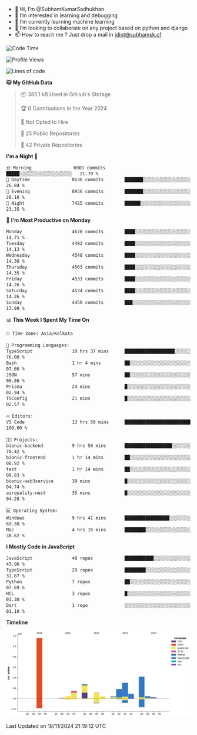 - 👋 Hi, I’m @SubhamKumarSadhukhan
- 👀 I’m interested in learning and debugging
- 🌱 I’m currently learning machine learning
- 💞️ I’m looking to collaborate on any project based on python and django
- 📫 How to reach me ?
      Just drop a mail in idiot@subhamsk.cf

<!---
SubhamKumarSadhukhan/SubhamKumarSadhukhan is a ✨ special ✨ repository because its `README.md` (this file) appears on your GitHub profile.
You can click the Preview link to take a look at your changes.
--->


<!--START_SECTION:waka-->
![Code Time](http://img.shields.io/badge/Code%20Time-2%2C636%20hrs%2013%20mins-blue)

![Profile Views](http://img.shields.io/badge/Profile%20Views-1-blue)

![Lines of code](https://img.shields.io/badge/From%20Hello%20World%20I%27ve%20Written-2.8%20million%20lines%20of%20code-blue)

**🐱 My GitHub Data** 

> 📦 385.1 kB Used in GitHub's Storage 
 > 
> 🏆 0 Contributions in the Year 2024
 > 
> 🚫 Not Opted to Hire
 > 
> 📜 25 Public Repositories 
 > 
> 🔑 42 Private Repositories 
 > 
**I'm a Night 🦉** 

```text
🌞 Morning                6901 commits        █████░░░░░░░░░░░░░░░░░░░░   21.70 % 
🌆 Daytime                8536 commits        ███████░░░░░░░░░░░░░░░░░░   26.84 % 
🌃 Evening                8936 commits        ███████░░░░░░░░░░░░░░░░░░   28.10 % 
🌙 Night                  7425 commits        ██████░░░░░░░░░░░░░░░░░░░   23.35 % 
```
📅 **I'm Most Productive on Monday** 

```text
Monday                   4678 commits        ████░░░░░░░░░░░░░░░░░░░░░   14.71 % 
Tuesday                  4492 commits        ████░░░░░░░░░░░░░░░░░░░░░   14.13 % 
Wednesday                4548 commits        ████░░░░░░░░░░░░░░░░░░░░░   14.30 % 
Thursday                 4563 commits        ████░░░░░░░░░░░░░░░░░░░░░   14.35 % 
Friday                   4533 commits        ████░░░░░░░░░░░░░░░░░░░░░   14.26 % 
Saturday                 4534 commits        ████░░░░░░░░░░░░░░░░░░░░░   14.26 % 
Sunday                   4450 commits        ███░░░░░░░░░░░░░░░░░░░░░░   13.99 % 
```


📊 **This Week I Spent My Time On** 

```text
🕑︎ Time Zone: Asia/Kolkata

💬 Programming Languages: 
TypeScript               10 hrs 37 mins      ███████████████████░░░░░░   76.00 % 
Bash                     1 hr 4 mins         ██░░░░░░░░░░░░░░░░░░░░░░░   07.66 % 
JSON                     57 mins             ██░░░░░░░░░░░░░░░░░░░░░░░   06.86 % 
Prisma                   24 mins             █░░░░░░░░░░░░░░░░░░░░░░░░   02.94 % 
TSConfig                 21 mins             █░░░░░░░░░░░░░░░░░░░░░░░░   02.57 % 

🔥 Editors: 
VS Code                  13 hrs 58 mins      █████████████████████████   100.00 % 

🐱‍💻 Projects: 
bionic-backend           9 hrs 50 mins       ██████████████████░░░░░░░   70.42 % 
bionic-frontend          1 hr 14 mins        ██░░░░░░░░░░░░░░░░░░░░░░░   08.92 % 
test                     1 hr 14 mins        ██░░░░░░░░░░░░░░░░░░░░░░░   08.83 % 
bionic-web3service       39 mins             █░░░░░░░░░░░░░░░░░░░░░░░░   04.74 % 
airquality-nest          35 mins             █░░░░░░░░░░░░░░░░░░░░░░░░   04.28 % 

💻 Operating System: 
Windows                  9 hrs 41 mins       █████████████████░░░░░░░░   69.38 % 
Mac                      4 hrs 16 mins       ████████░░░░░░░░░░░░░░░░░   30.62 % 
```

**I Mostly Code in JavaScript** 

```text
JavaScript               40 repos            ███████████░░░░░░░░░░░░░░   43.96 % 
TypeScript               29 repos            ████████░░░░░░░░░░░░░░░░░   31.87 % 
Python                   7 repos             ██░░░░░░░░░░░░░░░░░░░░░░░   07.69 % 
HCL                      3 repos             █░░░░░░░░░░░░░░░░░░░░░░░░   03.30 % 
Dart                     1 repo              ░░░░░░░░░░░░░░░░░░░░░░░░░   01.10 % 
```



**Timeline**

![Lines of Code chart](https://raw.githubusercontent.com/SubhamKumarSadhukhan/SubhamKumarSadhukhan/main/assets/bar_graph.png)


 Last Updated on 18/11/2024 21:19:12 UTC
<!--END_SECTION:waka-->
